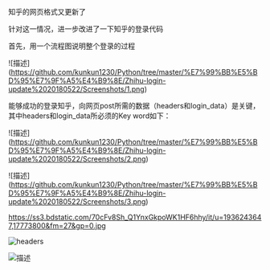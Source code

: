 知乎的网页格式又更新了

针对这一情况，进一步改进了一下知乎的登录代码

首先，用一个流程图说明整个登录的过程

![描述]
(https://github.com/kunkun1230/Python/tree/master/%E7%99%BB%E5%BD%95%E7%9F%A5%E4%B9%8E/Zhihu-login-update%2020180522/Screenshots/1.png)


能够成功的登录知乎，向网页post所需的数据（headers和login_data）是关键，其中headers和login_data所必须的Key word如下：

![描述]
(https://github.com/kunkun1230/Python/tree/master/%E7%99%BB%E5%BD%95%E7%9F%A5%E4%B9%8E/Zhihu-login-update%2020180522/Screenshots/2.png)


![描述]
(https://github.com/kunkun1230/Python/tree/master/%E7%99%BB%E5%BD%95%E7%9F%A5%E4%B9%8E/Zhihu-login-update%2020180522/Screenshots/3.png)


https://ss3.bdstatic.com/70cFv8Sh_Q1YnxGkpoWK1HF6hhy/it/u=1936243647,17773800&fm=27&gp=0.jpg

![headers](https://ss3.bdstatic.com/70cFv8Sh_Q1YnxGkpoWK1HF6hhy/it/u=1936243647,17773800&fm=27&gp=0.jpg)

![描述](https://github.com/foolish1016/MoreView/blob/master/MoreBtn/Preview/7A33E4FC-D15F-4FA2-99D4-371FA7C8DEAA.png)
